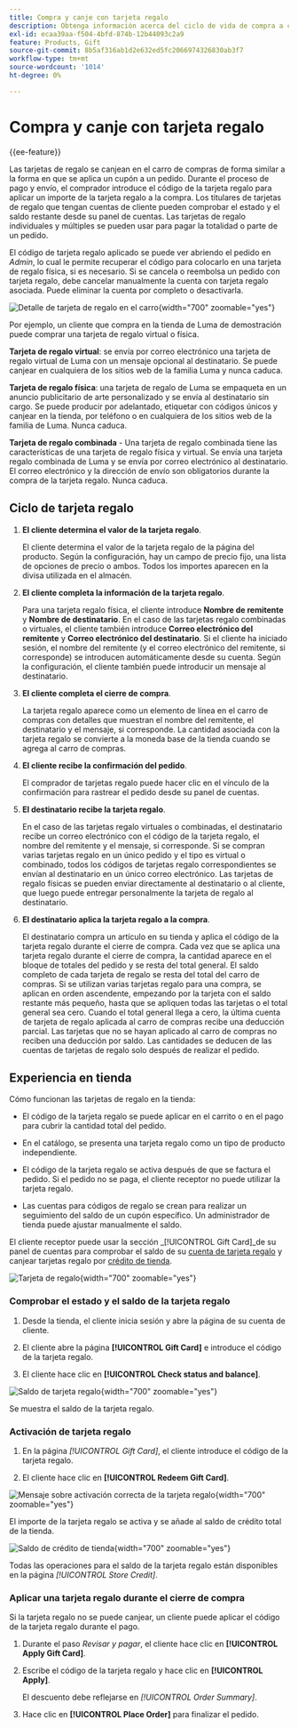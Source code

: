 ```yaml
---
title: Compra y canje con tarjeta regalo
description: Obtenga información acerca del ciclo de vida de compra a canje de tarjetas de regalo cuando incluya tarjetas de regalo en el catálogo de la tienda.
exl-id: ecaa39aa-f504-4bfd-874b-12b44093c2a9
feature: Products, Gift
source-git-commit: 8b5af316ab1d2e632ed5fc2066974326830ab3f7
workflow-type: tm+mt
source-wordcount: '1014'
ht-degree: 0%

---
```


# Compra y canje con tarjeta regalo

{{ee-feature}}

Las tarjetas de regalo se canjean en el carro de compras de forma similar a la forma en que se aplica un cupón a un pedido. Durante el proceso de pago y envío, el comprador introduce el código de la tarjeta regalo para aplicar un importe de la tarjeta regalo a la compra. Los titulares de tarjetas de regalo que tengan cuentas de cliente pueden comprobar el estado y el saldo restante desde su panel de cuentas. Las tarjetas de regalo individuales y múltiples se pueden usar para pagar la totalidad o parte de un pedido.

El código de tarjeta regalo aplicado se puede ver abriendo el pedido en _Admin_, lo cual le permite recuperar el código para colocarlo en una tarjeta de regalo física, si es necesario. Si se cancela o reembolsa un pedido con tarjeta regalo, debe cancelar manualmente la cuenta con tarjeta regalo asociada. Puede eliminar la cuenta por completo o desactivarla.

![Detalle de tarjeta de regalo en el carro](./assets/storefront-gift-card-order-customer-account.png){width="700" zoomable="yes"}

Por ejemplo, un cliente que compra en la tienda de Luma de demostración puede comprar una tarjeta de regalo virtual o física.

**Tarjeta de regalo virtual**: se envía por correo electrónico una tarjeta de regalo virtual de Luma con un mensaje opcional al destinatario. Se puede canjear en cualquiera de los sitios web de la familia Luma y nunca caduca.

**Tarjeta de regalo física**: una tarjeta de regalo de Luma se empaqueta en un anuncio publicitario de arte personalizado y se envía al destinatario sin cargo. Se puede producir por adelantado, etiquetar con códigos únicos y canjear en la tienda, por teléfono o en cualquiera de los sitios web de la familia de Luma. Nunca caduca.

**Tarjeta de regalo combinada** - Una tarjeta de regalo combinada tiene las características de una tarjeta de regalo física y virtual. Se envía una tarjeta regalo combinada de Luma y se envía por correo electrónico al destinatario. El correo electrónico y la dirección de envío son obligatorios durante la compra de la tarjeta regalo. Nunca caduca.

## Ciclo de tarjeta regalo

1. **El cliente determina el valor de la tarjeta regalo**.

   El cliente determina el valor de la tarjeta regalo de la página del producto. Según la configuración, hay un campo de precio fijo, una lista de opciones de precio o ambos. Todos los importes aparecen en la divisa utilizada en el almacén.

1. **El cliente completa la información de la tarjeta regalo**.

   Para una tarjeta regalo física, el cliente introduce **Nombre de remitente** y **Nombre de destinatario**. En el caso de las tarjetas regalo combinadas o virtuales, el cliente también introduce **Correo electrónico del remitente** y **Correo electrónico del destinatario**. Si el cliente ha iniciado sesión, el nombre del remitente (y el correo electrónico del remitente, si corresponde) se introducen automáticamente desde su cuenta. Según la configuración, el cliente también puede introducir un mensaje al destinatario.

1. **El cliente completa el cierre de compra**.

   La tarjeta regalo aparece como un elemento de línea en el carro de compras con detalles que muestran el nombre del remitente, el destinatario y el mensaje, si corresponde. La cantidad asociada con la tarjeta regalo se convierte a la moneda base de la tienda cuando se agrega al carro de compras.

1. **El cliente recibe la confirmación del pedido**.

   El comprador de tarjetas regalo puede hacer clic en el vínculo de la confirmación para rastrear el pedido desde su panel de cuentas.

1. **El destinatario recibe la tarjeta regalo**.

   En el caso de las tarjetas regalo virtuales o combinadas, el destinatario recibe un correo electrónico con el código de la tarjeta regalo, el nombre del remitente y el mensaje, si corresponde. Si se compran varias tarjetas regalo en un único pedido y el tipo es virtual o combinado, todos los códigos de tarjetas regalo correspondientes se envían al destinatario en un único correo electrónico. Las tarjetas de regalo físicas se pueden enviar directamente al destinatario o al cliente, que luego puede entregar personalmente la tarjeta de regalo al destinatario.

1. **El destinatario aplica la tarjeta regalo a la compra**.

   El destinatario compra un artículo en su tienda y aplica el código de la tarjeta regalo durante el cierre de compra. Cada vez que se aplica una tarjeta regalo durante el cierre de compra, la cantidad aparece en el bloque de totales del pedido y se resta del total general. El saldo completo de cada tarjeta de regalo se resta del total del carro de compras. Si se utilizan varias tarjetas regalo para una compra, se aplican en orden ascendente, empezando por la tarjeta con el saldo restante más pequeño, hasta que se apliquen todas las tarjetas o el total general sea cero. Cuando el total general llega a cero, la última cuenta de tarjeta de regalo aplicada al carro de compras recibe una deducción parcial. Las tarjetas que no se hayan aplicado al carro de compras no reciben una deducción por saldo. Las cantidades se deducen de las cuentas de tarjetas de regalo solo después de realizar el pedido.

## Experiencia en tienda

Cómo funcionan las tarjetas de regalo en la tienda:

- El código de la tarjeta regalo se puede aplicar en el carrito o en el pago para cubrir la cantidad total del pedido.

- En el catálogo, se presenta una tarjeta regalo como un tipo de producto independiente.

- El código de la tarjeta regalo se activa después de que se factura el pedido. Si el pedido no se paga, el cliente receptor no puede utilizar la tarjeta regalo.

- Las cuentas para códigos de regalo se crean para realizar un seguimiento del saldo de un cupón específico. Un administrador de tienda puede ajustar manualmente el saldo.

El cliente receptor puede usar la sección _[!UICONTROL Gift Card]_de su panel de cuentas para comprobar el saldo de su [cuenta de tarjeta regalo](product-gift-card-accounts.md) y canjear tarjetas regalo por [crédito de tienda](../customers/store-credit-using.md).

![Tarjeta de regalo](./assets/account-dashboard-gift-card.png){width="700" zoomable="yes"}

### Comprobar el estado y el saldo de la tarjeta regalo

1. Desde la tienda, el cliente inicia sesión y abre la página de su cuenta de cliente.

1. El cliente abre la página **[!UICONTROL Gift Card]** e introduce el código de la tarjeta regalo.

1. El cliente hace clic en **[!UICONTROL Check status and balance]**.

![Saldo de tarjeta regalo](./assets/gift-balance.png){width="700" zoomable="yes"}

Se muestra el saldo de la tarjeta regalo.

### Activación de tarjeta regalo

1. En la página _[!UICONTROL Gift Card]_, el cliente introduce el código de la tarjeta regalo.

1. El cliente hace clic en **[!UICONTROL Redeem Gift Card]**.

![Mensaje sobre activación correcta de la tarjeta regalo](./assets/gift-redeemed-balance.png){width="700" zoomable="yes"}

El importe de la tarjeta regalo se activa y se añade al saldo de crédito total de la tienda.

![Saldo de crédito de tienda](./assets/store-credit.png){width="700" zoomable="yes"}

Todas las operaciones para el saldo de la tarjeta regalo están disponibles en la página _[!UICONTROL Store Credit]_.

### Aplicar una tarjeta regalo durante el cierre de compra

Si la tarjeta regalo no se puede canjear, un cliente puede aplicar el código de la tarjeta regalo durante el pago.

1. Durante el paso _Revisar y pagar_, el cliente hace clic en **[!UICONTROL Apply Gift Card]**.

1. Escribe el código de la tarjeta regalo y hace clic en **[!UICONTROL Apply]**.

   El descuento debe reflejarse en _[!UICONTROL Order Summary]_.

1. Hace clic en **[!UICONTROL Place Order]** para finalizar el pedido.
